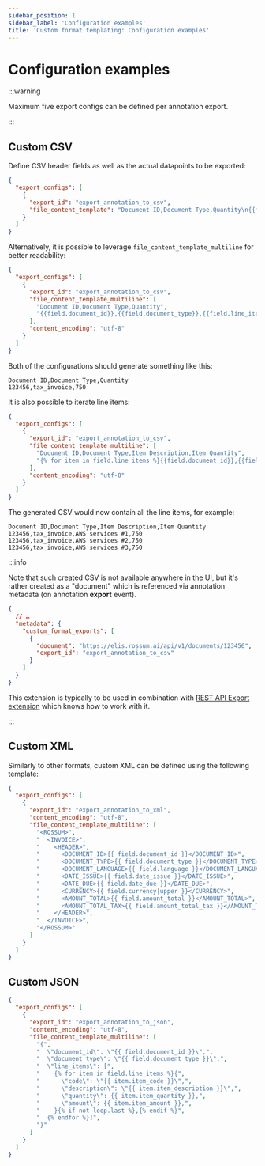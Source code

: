 ```yaml
---
sidebar_position: 1
sidebar_label: 'Configuration examples'
title: 'Custom format templating: Configuration examples'
---
```


# Configuration examples

:::warning

Maximum five export configs can be defined per annotation export.

:::

## Custom CSV

Define CSV header fields as well as the actual datapoints to be exported:

```json
{
  "export_configs": [
    {
      "export_id": "export_annotation_to_csv",
      "file_content_template": "Document ID,Document Type,Quantity\n{{field.document_id}},{{field.document_type}},{{field.line_items[0].item_quantity}}"
    }
  ]
}
```

Alternatively, it is possible to leverage `file_content_template_multiline` for better readability:

```json
{
  "export_configs": [
    {
      "export_id": "export_annotation_to_csv",
      "file_content_template_multiline": [
        "Document ID,Document Type,Quantity",
        "{{field.document_id}},{{field.document_type}},{{field.line_items[0].item_quantity}}"
      ],
      "content_encoding": "utf-8"
    }
  ]
}
```

Both of the configurations should generate something like this:

```csv
Document ID,Document Type,Quantity
123456,tax_invoice,750
```

It is also possible to iterate line items:

```json
{
  "export_configs": [
    {
      "export_id": "export_annotation_to_csv",
      "file_content_template_multiline": [
        "Document ID,Document Type,Item Description,Item Quantity",
        "{% for item in field.line_items %}{{field.document_id}},{{field.document_type}},{{item.item_description}},{{item.item_quantity}}\n{% endfor %}"
      ],
      "content_encoding": "utf-8"
    }
  ]
}
```

The generated CSV would now contain all the line items, for example:

```csv
Document ID,Document Type,Item Description,Item Quantity
123456,tax_invoice,AWS services #1,750
123456,tax_invoice,AWS services #2,750
123456,tax_invoice,AWS services #3,750
```

:::info

Note that such created CSV is not available anywhere in the UI, but it's rather created as a "document" which is referenced via annotation metadata (on annotation **export** event).

```json
{
  // …
  "metadata": {
    "custom_format_exports": [
      {
        "document": "https://elis.rossum.ai/api/v1/documents/123456",
        "export_id": "export_annotation_to_csv"
      }
    ]
  }
}
```

This extension is typically to be used in combination with [REST API Export extension](../rest-api-export) which knows how to work with it.

:::

## Custom XML

Similarly to other formats, custom XML can be defined using the following template:

```json
{
  "export_configs": [
    {
      "export_id": "export_annotation_to_xml",
      "content_encoding": "utf-8",
      "file_content_template_multiline": [
        "<ROSSUM>",
        "  <INVOICE>",
        "    <HEADER>",
        "      <DOCUMENT_ID>{{ field.document_id }}</DOCUMENT_ID>",
        "      <DOCUMENT_TYPE>{{ field.document_type }}</DOCUMENT_TYPE>",
        "      <DOCUMENT_LANGUAGE>{{ field.language }}</DOCUMENT_LANGUAGE>",
        "      <DATE_ISSUE>{{ field.date_issue }}</DATE_ISSUE>",
        "      <DATE_DUE>{{ field.date_due }}</DATE_DUE>",
        "      <CURRENCY>{{ field.currency|upper }}</CURRENCY>",
        "      <AMOUNT_TOTAL>{{ field.amount_total }}</AMOUNT_TOTAL>",
        "      <AMOUNT_TOTAL_TAX>{{ field.amount_total_tax }}</AMOUNT_TOTAL_TAX>",
        "    </HEADER>",
        "  </INVOICE>",
        "</ROSSUM>"
      ]
    }
  ]
}
```

## Custom JSON

```json
{
  "export_configs": [
    {
      "export_id": "export_annotation_to_json",
      "content_encoding": "utf-8",
      "file_content_template_multiline": [
        "{",
        "  \"document_id\": \"{{ field.document_id }}\",",
        "  \"document_type\": \"{{ field.document_type }}\",",
        "  \"line_items\": [",
        "    {% for item in field.line_items %}{",
        "      \"code\": \"{{ item.item_code }}\",",
        "      \"description\": \"{{ item.item_description }}\",",
        "      \"quantity\": {{ item.item_quantity }},",
        "      \"amount\": {{ item.item_amount }},",
        "    }{% if not loop.last %},{% endif %}",
        "  {% endfor %}]",
        "}"
      ]
    }
  ]
}
```

